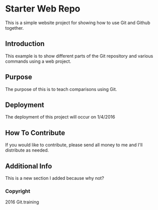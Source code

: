 # Starter Web Repo

This is a simple website project for showing how to use Git and Github together.

## Introduction

This example is to show different parts of the Git repository and various commands using a web project.

## Purpose

The purpose of this is to teach comparisons using Git.

## Deployment

The deployment of this project will occur on 1/4/2016

## How To Contribute

If you would like to contribute, please send all money to me and I'll distribute as needed.

## Additional Info

This is a new section I added because why not?

### Copyright

2016 Git.training